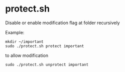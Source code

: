 # protect.sh

Disable or enable modification flag at folder recursively

Example:
```
mkdir ~/important
sudo ./protect.sh protect important
```
to allow modification
```
sudo ./protect.sh unprotect important
```

